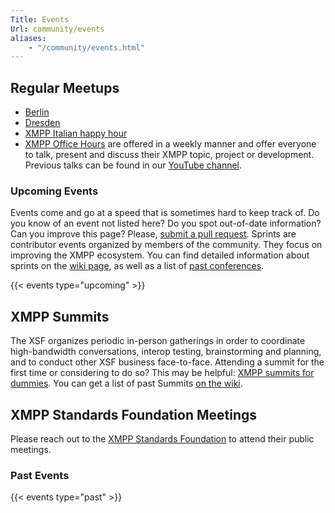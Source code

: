 ```yaml
---
Title: Events
Url: community/events
aliases:
    - "/community/events.html"
---
```


## Regular Meetups

* [Berlin](https://xmpp-meetup.in-berlin.de/)
* [Dresden](https://wiki.xmpp.org/web/Meetups/Dresden)
* [XMPP Italian happy hour](https://mobilizon.it/events/207032cc-b7bf-48c2-9394-f5cce684608f)
* [XMPP Office Hours](https://wiki.xmpp.org/web/XMPP_Office_Hours) are offered in a weekly manner and offer everyone to talk, present and discuss their XMPP topic, project or development. Previous talks can be found in our [YouTube channel](https://www.youtube.com/channel/UCf3Kq2ElJDFQhYDdjn18RuA).

### Upcoming Events

Events come and go at a speed that is sometimes hard to keep track of. Do you know of an event not listed here? Do you spot out-of-date information? Can you improve this page? Please, [submit a pull request](https://github.com/xsf/xmpp.org/edit/master/data/events.json). Sprints are contributor events organized by members of the community. They focus on improving the XMPP ecosystem. You can find detailed information about sprints on the [wiki page](https://wiki.xmpp.org/web/Sprints), as well as a list of [past conferences](https://wiki.xmpp.org/web/Category:Events).

{{< events type="upcoming" >}}

## XMPP Summits

The XSF organizes periodic in-person gatherings in order to coordinate high-bandwidth conversations, interop testing, brainstorming and planning, and to conduct other XSF business face-to-face. Attending a summit for the first time or considering to do so? This may be helpful: [XMPP summits for dummies](https://wiki.xmpp.org/web/XMPP_summits_for_dummies). You can get a list of past Summits [on the wiki](https://wiki.xmpp.org/web/Category:Events).

## XMPP Standards Foundation Meetings

Please reach out to the [XMPP Standards Foundation](https://xmpp.org/about/xmpp-standards-foundation/) to attend their public meetings.

### Past Events

{{< events type="past" >}}
